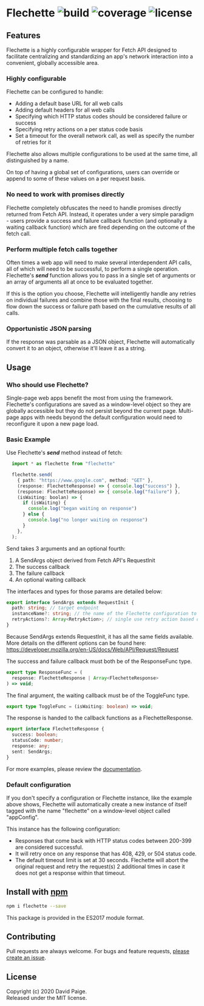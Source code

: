 # Flechette  ![build](https://img.shields.io/travis/pseudosma/flechette) ![coverage](https://img.shields.io/coveralls/github/pseudosma/flechette) ![license](https://img.shields.io/npm/l/flechette)

## Features

Flechette is a highly configurable wrapper for Fetch API designed to facilitate centralizing and standardizing an app's network interaction into a convenient, globally accessible area.

### Highly configurable

Flechette can be configured to handle:

* Adding a default base URL for all web calls
* Adding default headers for all web calls
* Specifying which HTTP status codes should be considered failure or success
* Specifying retry actions on a per status code basis
* Set a timeout for the overall network call, as well as specify the number of retries for it

Flechette also allows multiple configurations to be used at the same time, all distinguished by a name.

On top of having a global set of configurations, users can override or append to some of these values on a per request basis.

### No need to work with promises directly

Flechette completely obfuscates the need to handle promises directly returned from Fetch API. Instead, it operates under a very simple paradigm - users provide a success and failure callback function (and optionally a waiting callback function) which are fired depending on the outcome of the fetch call.

### Perform multiple fetch calls together

Often times a web app will need to make several interdependent API calls, all of which will need to be successful, to perform a single operation. Flechette's ***send*** function allows you to pass in a single set of arguments or an array of arguments all at once to be evaluated together.

If this is the option you choose, Flechette will intelligently handle any retries on individual failures and combine those with the final results, choosing to flow down the success or failure path based on the cumulative results of all calls.

### Opportunistic JSON parsing

If the response was parsable as a JSON object, Flechette will automatically convert it to an object, otherwise it'll leave it as a string.

## Usage

### Who should use Flechette?

Single-page web apps benefit the most from using the framework. Flechette's configurations are saved as a window-level object so they are globally accessible but they do not persist beyond the current page. Multi-page apps with needs beyond the default configuration would need to reconfigure it upon a new page load.

### Basic Example

Use Flechette's ***send*** method instead of fetch:

```typescript
  import * as flechette from "flechette"

  flechette.send(
    { path: "https://www.google.com", method: "GET" },
    (response: FlechetteResponse) => { console.log("success") },
    (response: FlechetteResponse) => { console.log("failure") },
    (isWaiting: boolan) => {
      if (isWaiting) {
        console.log("began waiting on response") 
      } else {
        console.log("no longer waiting on response") 
      }
    },
  );
```

Send takes 3 arguments and an optional fourth:

1. A SendArgs object derived from Fetch API's RequestInit
2. The success callback
3. The failure callback
4. An optional waiting callback

The interfaces and types for those params are detailed below:

```typescript
export interface SendArgs extends RequestInit {
  path: string; // target endpoint
  instanceName?: string; // the name of the Flechette configuration to use
  retryActions?: Array<RetryAction>; // single use retry action based on HTTP status code
}
```

Because SendArgs extends RequestInit, it has all the same fields available. More details on the different options can be found here: https://developer.mozilla.org/en-US/docs/Web/API/Request/Request


The success and failure callback must both be of the ResponseFunc type.

```typescript
export type ResponseFunc = (
  response: FlechetteResponse | Array<FlechetteResponse>
) => void;
```

The final argument, the waiting callback must be of the ToggleFunc type.

```typescript
export type ToggleFunc = (isWaiting: boolean) => void;
```

The response is handed to the callback functions as a FlechetteResponse.

```typescript
export interface FlechetteResponse {
  success: boolean;
  statusCode: number;
  response: any;
  sent: SendArgs;
}
```

For more examples, please review the [documentation](https://github.com/pseudosma/flechette/tree/master/documentation).

### Default configuration

If you don't specify a configuration or Flechette instance, like the example above shows, Flechette will automatically create a new instance of itself tagged with the name "flechette" on a window-level object called "appConfig".

This instance has the following configuration:

* Responses that come back with HTTP status codes between 200-399 are considered successful.
* It will retry once on any response that has 408, 429, or 504 status code.
* The default timeout limit is set at 30 seconds. Flechette will abort the original request and retry the request(s) 2 additional times in case it does not get a response within that timeout.


## Install with [npm](https://www.npmjs.com/)

```bash
npm i flechette --save
```
This package is provided in the ES2017 module format.

## Contributing

Pull requests are always welcome. For bugs and feature requests, [please create an issue](https://github.com/pseudosma/flechette/issues).

## License

Copyright (c) 2020 David Paige.  
Released under the MIT license.

